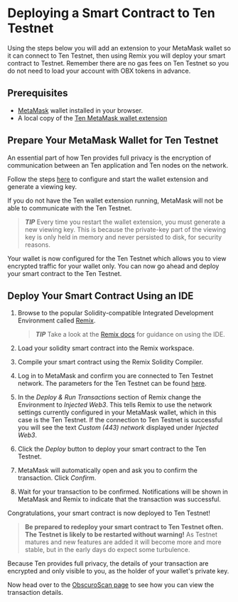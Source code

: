---
---
# Deploying a Smart Contract to Ten Testnet
Using the steps below you will add an extension to your MetaMask wallet so it can connect to Ten Testnet, then using Remix you will deploy your smart contract to Testnet. Remember there are no gas fees on Ten Testnet so you do not need to load your account with OBX tokens in advance.

## Prerequisites
* [MetaMask](https://metamask.io/) wallet installed in your browser.
* A local copy of the [Ten MetaMask wallet extension](https://docs.obscu.ro/wallet-extension/wallet-extension/)

## Prepare Your MetaMask Wallet for Ten Testnet
An essential part of how Ten provides full privacy is the encryption of communication between an Ten application and Ten nodes on the network.

Follow the steps [here](https://docs.obscu.ro/wallet-extension/wallet-extension/) to configure and start the wallet extension and 
generate a viewing key. 


If you do not have the Ten wallet extension running, MetaMask will not be able to communicate with the Ten 
Testnet.

> **_TIP_**  Every time you restart the wallet extension, you must generate a new viewing key. This is because the 
  private-key part of the viewing key is only held in memory and never persisted to disk, for security reasons.

Your wallet is now configured for the Ten Testnet which allows you to view encrypted traffic for your wallet only. 
You can now go ahead and deploy your smart contract to the Ten Testnet.

## Deploy Your Smart Contract Using an IDE
1. Browse to the popular Solidity-compatible Integrated Development Environment called [Remix](https://remix.ethereum.org/).

    > **_TIP_**  Take a look at the [Remix docs](https://remix-ide.readthedocs.io/en/latest/create_deploy.html) for guidance on using the IDE.

1. Load your solidity smart contract into the Remix workspace.

1. Compile your smart contract using the Remix Solidity Compiler.

1. Log in to MetaMask and confirm you are connected to Ten Testnet network. The parameters for the Ten Testnet can be found [here](https://docs.obscu.ro/testnet/essentials/).

1. In the _Deploy & Run Transactions_ section of Remix change the Environment to _Injected Web3_. This tells Remix to use the network settings currently configured in your MetaMask wallet, which in this case is the Ten Testnet. If the connection to Ten Testnet is successful you will see the text _Custom (443) network_ displayed under _Injected Web3_.

1. Click the _Deploy_ button to deploy your smart contract to the Ten Testnet.

1. MetaMask will automatically open and ask you to confirm the transaction. Click _Confirm_.

1. Wait for your transaction to be confirmed. Notifications will be shown in MetaMask and Remix to indicate that the transaction was successful.

Congratulations, your smart contract is now deployed to Ten Testnet!

> **Be prepared to redeploy your smart contract to Ten Testnet often. The Testnet is likely to be restarted without warning!** As Testnet matures and new features are added it will become more and more stable, but in the early days do expect some turbulence.

Because Ten provides full privacy, the details of your transaction are encrypted and only visible to you, as the holder of your wallet's private key.

Now head over to the [ObscuroScan page](https://docs.obscu.ro/testnet/obscuroscan/) to see how you can view the transaction details.
